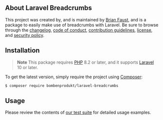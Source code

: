 ## About Laravel Breadcrumbs

This project was created by, and is maintained by [Brian Faust](https://github.com/faustbrian), and is a package to easily make use of breadcrumbs with Laravel. Be sure to browse through the [changelog](CHANGELOG.md), [code of conduct](.github/CODE_OF_CONDUCT.md), [contribution guidelines](.github/CONTRIBUTING.md), [license](LICENSE), and [security policy](.github/SECURITY.md).

## Installation

> **Note**
> This package requires [PHP](https://www.php.net/) 8.2 or later, and it supports [Laravel](https://laravel.com/) 10 or later.

To get the latest version, simply require the project using [Composer](https://getcomposer.org/):

```bash
$ composer require bombenprodukt/laravel-breadcrumbs
```

## Usage

Please review the contents of [our test suite](/tests) for detailed usage examples.
